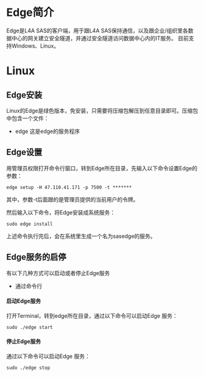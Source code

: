 # Edge简介
Edge是L4A SAS的客户端，用于跟L4A SAS保持通信，以及跟企业/组织里各数据中心的网关建立安全隧道，并通过安全隧道访问数据中心内的IT服务。
目前支持Windows、Linux。

# Linux
## Edge安装
Linux的Edge是绿色版本，免安装，只需要将压缩包解压到任意目录即可。压缩包中包含一个文件：

- edge 这是edge的服务程序

## Edge设置
用管理员权限打开命令行窗口，转到Edge所在目录，先输入以下命令设置Edge的参数：

```
edge setup -H 47.110.41.171 -p 7500 -t *******
```

其中，参数-t后面跟的是管理员提供的当前用户的令牌。

然后输入以下命令，将Edge安装成系统服务：

```
sudo edge install
```
上述命令执行完后，会在系统里生成一个名为sasedge的服务。

## Edge服务的启停
有以下几种方式可以启动或者停止Edge服务

- 通过命令行

#### 启动Edge服务
打开Terminal，转到edge所在目录，通过以下命令可以启动Edge 服务：

```
sudo ./edge start
```

#### 停止Edge服务
通过以下命令可以启动Edge 服务：

```
sudo ./edge stop
```
